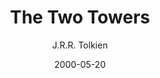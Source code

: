 ---
date: 2000-05-20

author: J.R.R. Tolkien
title: The Two Towers
series: The Lord of the Rings
series_order: 2
cover: lord-of-the-rings-2-two-towers.jpg

rating: 5.0
published: 1954
goodreads_id: 222910

categories: ["Fantasy"]
tags: ["Fantasy", "Epic", "Classics"]

# Affiliates
amazon_nl: 
audible: 
---
